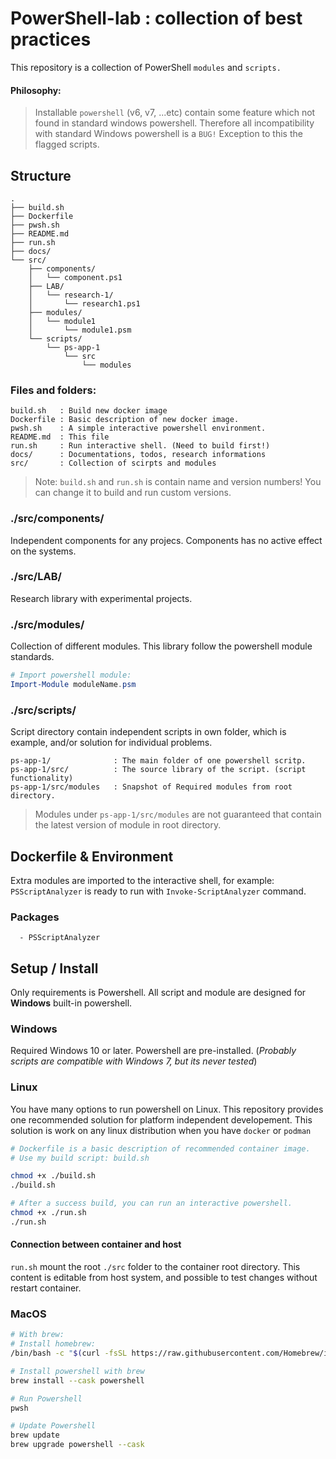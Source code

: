 # PowerShell-lab : collection of best practices

This repository is a collection of PowerShell `modules` and `scripts.`

#### Philosophy:

> Installable `powershell` (v6, v7, ...etc) contain some feature which not found in standard windows powershell. Therefore all incompatibility with standard Windows powershell is a `BUG!` Exception to this the flagged scripts.

## Structure

```
.
├── build.sh
├── Dockerfile
├── pwsh.sh
├── README.md
├── run.sh
├── docs/
└── src/
    ├── components/
    │   └── component.ps1
    ├── LAB/
    │   └── research-1/
    │       └── research1.ps1
    ├── modules/
    │   └── module1
    │       └── module1.psm
    └── scripts/
        └── ps-app-1
            └── src
                └── modules
```

### Files and folders:
```
build.sh   : Build new docker image
Dockerfile : Basic description of new docker image.
pwsh.sh    : A simple interactive powershell environment.
README.md  : This file
run.sh     : Run interactive shell. (Need to build first!)
docs/      : Documentations, todos, research informations
src/       : Collection of scirpts and modules
```

> Note: `build.sh` and `run.sh` is contain name and version numbers! You can change it to build and run custom versions.

### ./src/components/
Independent components for any projecs.
Components has no active effect on the systems.

### ./src/LAB/
Research library with experimental projects.

### ./src/modules/
Collection of different modules. 
This library follow the powershell module standards.

```ps1
# Import powershell module:
Import-Module moduleName.psm
```

### ./src/scripts/
Script directory contain independent scripts in own folder,
which is example, and/or solution for individual problems.

```
ps-app-1/              : The main folder of one powershell scritp.
ps-app-1/src/          : The source library of the script. (script functionality)
ps-app-1/src/modules   : Snapshot of Required modules from root directory.
```

> Modules under `ps-app-1/src/modules` are not guaranteed that contain the latest version of module in root directory.

## Dockerfile & Environment
Extra modules are imported to the interactive shell, for example: `PSScriptAnalyzer` is ready to run with `Invoke-ScriptAnalyzer` command.

### Packages
``` 
  - PSScriptAnalyzer
```

## Setup / Install
Only requirements is Powershell.
All script and module are designed for **Windows** built-in powershell.

### Windows
Required Windows 10 or later. Powershell are pre-installed.
(*Probably scripts are compatible with Windows 7, but its never tested*)

### Linux
You have many options to run powershell on Linux. This repository provides one recommended solution for platform independent developement. This solution is work on any linux distribution when you have `docker` or `podman`

```sh
# Dockerfile is a basic description of recommended container image.
# Use my build script: build.sh

chmod +x ./build.sh
./build.sh

# After a success build, you can run an interactive powershell.
chmod +x ./run.sh
./run.sh
```

#### Connection between container and host
`run.sh` mount the root `./src` folder to the container root directory. This content is editable from host system, and possible to test changes without restart container.

### MacOS

```sh
# With brew:
# Install homebrew:
/bin/bash -c "$(curl -fsSL https://raw.githubusercontent.com/Homebrew/install/HEAD/install.sh)"

# Install powershell with brew
brew install --cask powershell

# Run Powershell
pwsh

# Update Powershell
brew update
brew upgrade powershell --cask
``` 
